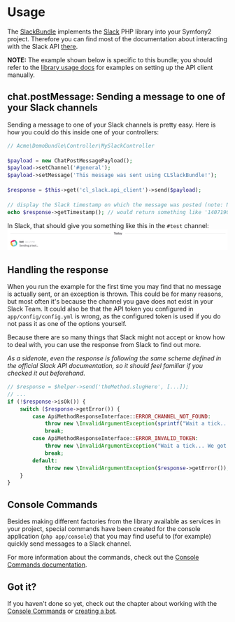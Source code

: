 # Usage

The [SlackBundle](https://github.com/cleentfaar/CLSlackBundle) implements the [Slack](https://github.com/cleentfaar/slack) PHP library into your Symfony2 project.
Therefore you can find most of the documentation about interacting with the Slack API [there](https://github.com/cleentfaar/slack/Resources/doc/usage.md).

**NOTE:** The example shown below is specific to this bundle; you should refer to the [library usage docs](https://github.com/cleentfaar/slack/Resources/doc/usage.md)
for examples on setting up the API client manually.


## chat.postMessage: Sending a message to one of your Slack channels

Sending a message to one of your Slack channels is pretty easy. Here is how you could do this inside one of your controllers:
```php
// Acme\DemoBundle\Controller\MySlackController

$payload = new ChatPostMessagePayload();
$payload->setChannel('#general');
$payload->setMessage('This message was sent using CLSlackBundle!');

$response = $this->get('cl_slack.api_client')->send($payload);

// display the Slack timestamp on which the message was posted (note: NON-unix timestamp!)
echo $response->getTimestamp(); // would return something like '1407190762.000000'
```

In Slack, that should give you something like this in the ``#test`` channel:
![Example of a message posted to Slack](img/api-method-chat-postMessage.png)


## Handling the response

When you run the example for the first time you may find that no message is actually sent, or an exception is thrown.
This could be for many reasons, but most often it's because the channel you gave does not exist in your Slack Team.
It could also be that the API token you configured in ``app/config/config.yml`` is wrong, as the configured token is
used if you do not pass it as one of the options yourself.

Because there are so many things that Slack might not accept or know how to deal with, you can use the response from
Slack to find out more.

*As a sidenote, even the response is following the same scheme defined in the official Slack API documentation,
so it should feel familiar if you checked it out beforehand.*

```php
// $response = $helper->send('theMethod.slugHere', [...]);
// ...
if (!$response->isOk()) {
    switch ($response->getError()) {
        case ApiMethodResponseInterface::ERROR_CHANNEL_NOT_FOUND:
            throw new \InvalidArgumentException(sprintf("Wait a tick... That channel does not even exist! Given: %s", $channel));
            break;
        case ApiMethodResponseInterface::ERROR_INVALID_TOKEN:
            throw new \InvalidArgumentException("Wait a tick... We got the wrong token configured!");
            break;
        default:
            throw new \InvalidArgumentException($response->getError());
    }
}
```


## Console Commands

Besides making different factories from the library available as services in your project, special commands have been
created for the console application (`php app/console`) that you may find useful to (for example) quickly send messages
to a Slack channel.

For more information about the commands, check out the [Console Commands documentation](commands.md).


## Got it?

If you haven't done so yet, check out the chapter about working with the [Console Commands](commands.md) or [creating a bot](creating-a-bot.md).
